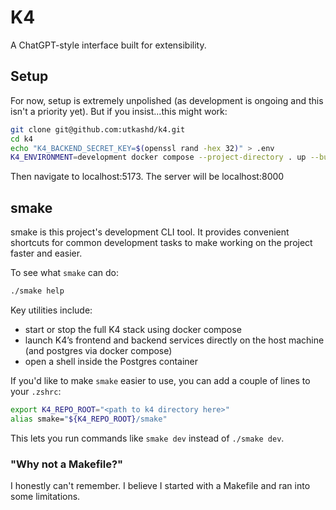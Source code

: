 # K4

A ChatGPT-style interface built for extensibility.

## Setup

For now, setup is extremely unpolished (as development is ongoing and this isn't
a priority yet). But if you insist...this might work:

```zsh
git clone git@github.com:utkashd/k4.git
cd k4
echo "K4_BACKEND_SECRET_KEY=$(openssl rand -hex 32)" > .env
K4_ENVIRONMENT=development docker compose --project-directory . up --build -d
```

Then navigate to localhost:5173. The server will be localhost:8000

## smake

smake is this project's development CLI tool. It provides convenient shortcuts
for common development tasks to make working on the project faster and easier.

To see what `smake` can do:

```zsh
./smake help
```

Key utilities include:

- start or stop the full K4 stack using docker compose
- launch K4’s frontend and backend services directly on the host machine (and
  postgres via docker compose)
- open a shell inside the Postgres container

If you'd like to make `smake` easier to use, you can add a couple of lines to
your `.zshrc`:

```zsh
export K4_REPO_ROOT="<path to k4 directory here>"
alias smake="${K4_REPO_ROOT}/smake"
```

This lets you run commands like `smake dev` instead of `./smake dev`.

### "Why not a Makefile?"

I honestly can't remember. I believe I started with a Makefile and ran into some
limitations.
